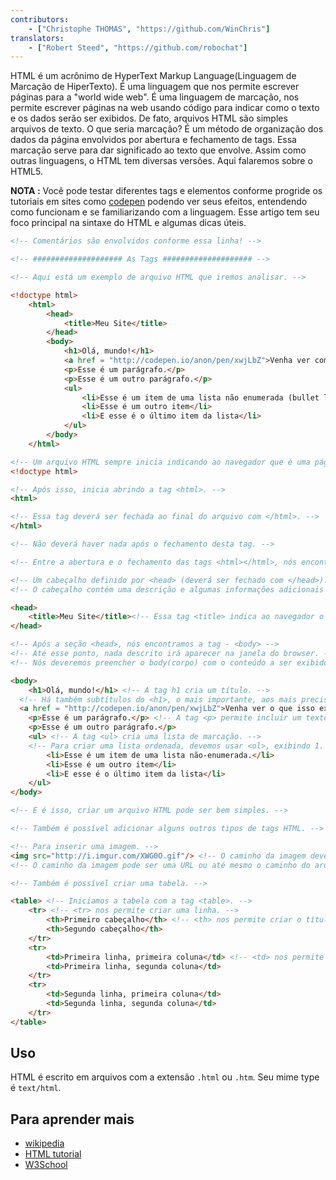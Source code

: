 ```yaml
---
contributors:
    - ["Christophe THOMAS", "https://github.com/WinChris"]
translators:
    - ["Robert Steed", "https://github.com/robochat"]
---
```


HTML é um acrônimo de HyperText Markup Language(Linguagem de Marcação de HiperTexto).
É uma linguagem que nos permite escrever páginas para a "world wide web".
É uma linguagem de marcação, nos permite escrever páginas na web usando código
para indicar como o texto e os dados serão ser exibidos.
De fato, arquivos HTML são simples arquivos de texto.
O que seria marcação? É um método de organização dos dados da página envolvidos
por abertura e fechamento de tags.
Essa marcação serve para dar significado ao texto que envolve.
Assim como outras linguagens, o HTML tem diversas versões. Aqui falaremos sobre o HTML5.

**NOTA :**  Você pode testar diferentes tags e elementos conforme progride os
tutoriais em sites como [codepen](http://codepen.io/pen/) podendo ver seus efeitos,
entendendo como funcionam e se familiarizando com a linguagem.
Esse artigo tem seu foco principal na sintaxe do HTML e algumas dicas úteis.


```html
<!-- Comentários são envolvidos conforme essa linha! -->

<!-- #################### As Tags #################### -->

<!-- Aqui está um exemplo de arquivo HTML que iremos analisar. -->

<!doctype html>
	<html>
		<head>
			<title>Meu Site</title>
		</head>
		<body>
			<h1>Olá, mundo!</h1>
			<a href = "http://codepen.io/anon/pen/xwjLbZ">Venha ver como isso aparece</a>
			<p>Esse é um parágrafo.</p>
			<p>Esse é um outro parágrafo.</p>
			<ul>
				<li>Esse é um item de uma lista não enumerada (bullet list)</li>
				<li>Esse é um outro item</li>
				<li>E esse é o último item da lista</li>
			</ul>
		</body>
	</html>

<!-- Um arquivo HTML sempre inicia indicando ao navegador que é uma página HTML. -->
<!doctype html>

<!-- Após isso, inicia abrindo a tag <html>. -->
<html>

<!-- Essa tag deverá ser fechada ao final do arquivo com </html>. -->
</html>

<!-- Não deverá haver nada após o fechamento desta tag. -->

<!-- Entre a abertura e o fechamento das tags <html></html>, nós encontramos: -->

<!-- Um cabeçalho definido por <head> (deverá ser fechado com </head>). -->
<!-- O cabeçalho contém uma descrição e algumas informações adicionais que não serão exibidas; chamam-se metadados. -->

<head>
	<title>Meu Site</title><!-- Essa tag <title> indica ao navegador o título a ser exibido na barra de títulos e no nome da aba. -->
</head>

<!-- Após a seção <head>, nós encontramos a tag - <body> -->
<!-- Até esse ponto, nada descrito irá aparecer na janela do browser. -->
<!-- Nós deveremos preencher o body(corpo) com o conteúdo a ser exibido. -->

<body>
	<h1>Olá, mundo!</h1> <!-- A tag h1 cria um título. -->
  <!-- Há também subtítulos do <h1>, o mais importante, aos mais precisos (h6). -->
  <a href = "http://codepen.io/anon/pen/xwjLbZ">Venha ver o que isso exibe</a> <!-- Um hiperlink ao endereço preenchido no atributo href="" -->
	<p>Esse é um parágrafo.</p> <!-- A tag <p> permite incluir um texto na página. -->
	<p>Esse é um outro parágrafo.</p>
	<ul> <!-- A tag <ul> cria uma lista de marcação. -->
	<!-- Para criar uma lista ordenada, devemos usar <ol>, exibindo 1. para o primeiro elemento, 2. para o segundo, etc. -->
		<li>Esse é um item de uma lista não-enumerada.</li>
		<li>Esse é um outro item</li>
		<li>E esse é o último item da lista</li>
	</ul>
</body>

<!-- E é isso, criar um arquivo HTML pode ser bem simples. -->

<!-- Também é possível adicionar alguns outros tipos de tags HTML. -->

<!-- Para inserir uma imagem. -->
<img src="http://i.imgur.com/XWG0O.gif"/> <!-- O caminho da imagem deve ser indicado usando o atributo src="" -->
<!-- O caminho da imagem pode ser uma URL ou até mesmo o caminho do arquivo no seu computador. -->

<!-- Também é possível criar uma tabela. -->

<table> <!-- Iniciamos a tabela com a tag <table>. -->
	<tr> <!-- <tr> nos permite criar uma linha. -->
		<th>Primeiro cabeçalho</th> <!-- <th> nos permite criar o título de uma coluna. -->
		<th>Segundo cabeçalho</th>
	</tr>
	<tr>
		<td>Primeira linha, primeira coluna</td> <!-- <td> nos permite criar uma célula da tabela. -->
		<td>Primeira linha, segunda coluna</td>
	</tr>
	<tr>
		<td>Segunda linha, primeira coluna</td>
		<td>Segunda linha, segunda coluna</td>
	</tr>
</table>
```

## Uso

HTML é escrito em arquivos com a extensão `.html` ou `.htm`. Seu mime type é `text/html`.

## Para aprender mais

* [wikipedia](https://en.wikipedia.org/wiki/HTML)
* [HTML tutorial](https://developer.mozilla.org/en-US/docs/Web/HTML)
* [W3School](http://www.w3schools.com/html/html_intro.asp)
